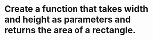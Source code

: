 # Create a function that takes width and height as parameters and returns the area of a rectangle.

